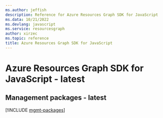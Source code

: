 ```yaml
---
ms.author: jeffish
description: Reference for Azure Resources Graph SDK for JavaScript
ms.data: 10/21/2022
ms.devlang: javascript
ms.service: resourcesgraph
author: xirzec
ms.topic: reference
title: Azure Resources Graph SDK for JavaScript
---
```

# Azure Resources Graph SDK for JavaScript - latest

## Management packages - latest
[!INCLUDE [mgmt-packages](resources-graph-mgmt-index.md)]